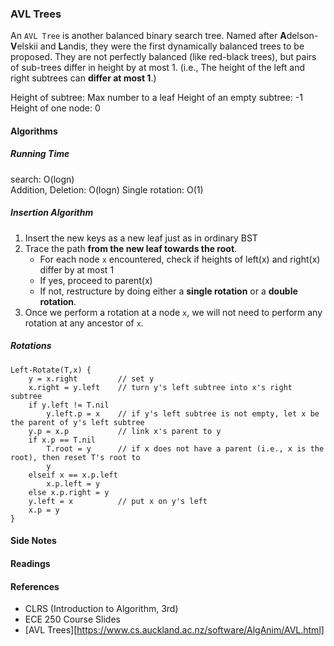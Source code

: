 ### AVL Trees

An `AVL Tree` is another balanced binary search tree. Named after **A**delson-**V**elskii and **L**andis, they were the first dynamically balanced trees to be proposed.
They are not perfectly balanced (like red-black trees), but pairs of sub-trees differ in height by
at most 1.
(i.e., The height of the left and right subtrees can **differ at most 1**.)


Height of subtree: Max number to a leaf
Height of an empty subtree: -1
Height of one node: 0

#### Algorithms

##### Running Time  
search: O(logn)  
Addition, Deletion: O(logn)
Single rotation: O(1)

##### Insertion Algorithm
1. Insert the new keys as a new leaf just as in ordinary BST
2. Trace the path **from the new leaf towards the root**.
    - For each node `x` encountered, check if heights of left(x) and right(x) differ by at most 1
    - If yes, proceed to parent(x)
    - If not, restructure by doing either a **single rotation** or a **double rotation**.
3. Once we perform a rotation at a node `x`, we will not need to perform any rotation at any
   ancestor of `x`.

##### Rotations

```
Left-Rotate(T,x) {
    y = x.right         // set y
    x.right = y.left    // turn y's left subtree into x's right subtree
    if y.left != T.nil
        y.left.p = x    // if y's left subtree is not empty, let x be the parent of y's left subtree
    y.p = x.p           // link x's parent to y
    if x.p == T.nil
        T.root = y      // if x does not have a parent (i.e., x is the root), then reset T's root to
        y
    elseif x == x.p.left
        x.p.left = y
    else x.p.right = y
    y.left = x          // put x on y's left
    x.p = y
}
```

#### Side Notes

#### Readings

#### References
- CLRS (Introduction to Algorithm, 3rd)
- ECE 250 Course Slides
- [AVL Trees][https://www.cs.auckland.ac.nz/software/AlgAnim/AVL.html]
